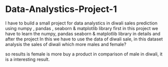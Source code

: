 # Data-Analystics-Project-1

I have to build a small project for data analystics in diwali sales prediction using numpy , pandas , seaborn & matplotlib library
first in this project we have to learn the numpy, pandas seaborn & matplotlib library in details and after the project 
In this we have to use the data of diwali sale, in this dataset analysis the sales of diwali which more males and female?

so results is female is more buy a product in comparison of male in diwali, it is a interesting result.
